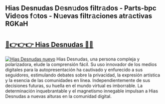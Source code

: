 ## Hias Desnudas D𝚎sn𝚞dos filtr𝚊dos - Parts-bpc Vid𝚎os f𝚘tos - N𝚞evas filtr𝚊ciones atr𝚊ctivas RGKaH

# <h2><a href="http://mb95u0e.tromn.icu/?c=Hias+Desnudas">🔗👉👉👉 Hias Desnudas 🔗🔗</a></h2>

[![Hias Desnudas nuevo](https://i.imgur.com/pEAQMta.gif)](http://mb95u0e.tromn.icu/?c=Hias+Desnudas)
Hias Desnudas, una persona compleja y polarizadora, elude la comprensión fácil. Su uso innovador de los medios digitales para la autopresentación ha cautivado y enfurecido a sus seguidores, estimulando debates sobre la privacidad, la expresión artística y la esencia de las comunidades en línea. Independientemente de sus decisiones futuras, su huella en el mundo virtual es imborrable. La determinación inquebrantable y el magnetismo innegable impulsan a Hias Desnudas a nuevas alturas en la comunidad digital.
